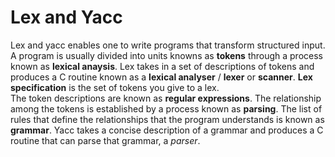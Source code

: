 # Lex and Yacc
Lex and yacc enables one to write programs that transform structured input.
A program is usually divided into units knowns as **tokens** through a process
known as **lexical anaysis**. Lex takes in a set of descriptions of tokens and 
produces a C routine known as a **lexical analyser** / **lexer** or **scanner**.
**Lex specification** is the set of tokens you give to a lex.  
The token descriptions are known as **regular expressions**. The relationship among the tokens
is established by a process known as **parsing**. The list of rules that define the relationships 
that the program understands is known as **grammar**. Yacc takes a concise description of a 
grammar and produces a C routine that can parse that grammar, a *parser*.
